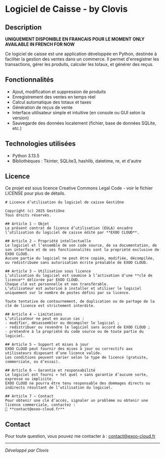 # Logiciel de Caisse - by Clovis

## Description

**UNIQUEMENT DISPONIBLE EN FRANCAIS POUR LE MOMENT**
**ONLY AVAILABLE IN FRENCH FOR NOW**

Ce logiciel de caisse est une application développée en Python, destinée à faciliter la gestion des ventes dans un commerce. Il permet d'enregistrer les transactions, gérer les produits, calculer les totaux, et générer des reçus.

## Fonctionnalités

- Ajout, modification et suppression de produits
- Enregistrement des ventes en temps réel
- Calcul automatique des totaux et taxes
- Génération de reçus de vente
- Interface utilisateur simple et intuitive (en console ou GUI selon la version)
- Sauvegarde des données localement (fichier, base de données SQLite, etc.)

## Technologies utilisées

- Python 3.13.5
- Bibliothèques : Tkinter, SQLite3, hashlib, datetime, re, et d'autre

## Licence

Ce projet est sous licence Creative Commons Legal Code - voir le fichier LICENSE pour plus de détails.

    # Licence d’utilisation du logiciel de caisse GestiOne
    
    Copyright (c) 2025 GestiOne
    Tous droits réservés.
    
    ## Article 1 – Objet
    Le présent contrat de licence d’utilisation (EULA) encadre l’utilisation du logiciel de caisse édité par **EXOO CLOUD**.
    
    ## Article 2 – Propriété intellectuelle
    Le logiciel et l’ensemble de son code source, de sa documentation, de son interface et de ses fonctionnalités sont la propriété exclusive de EXOO CLOUD.  
    Aucune partie du logiciel ne peut être copiée, modifiée, décompilée, ou redistribuée sans autorisation écrite préalable de EXOO CLOUD.
    
    ## Article 3 – Utilisation sous licence
    L’utilisation du logiciel est soumise à l’activation d’une **clé de licence** délivrée par EXOO CLOUD.  
    Chaque clé est personnelle et non transférable.  
    L’utilisateur est autorisé à installer et utiliser le logiciel uniquement sur le nombre de postes défini par sa licence.
    
    Toute tentative de contournement, de duplication ou de partage de la clé de licence est strictement interdite.
    
    ## Article 4 – Limitations
    L’utilisateur ne peut en aucun cas :
    - modifier, désassembler ou décompiler le logiciel ;
    - redistribuer ou revendre le logiciel sans accord de EXOO CLOUD ;
    - prétendre à la propriété du code source ou de toute partie du logiciel.
    
    ## Article 5 – Support et mises à jour
    EXOO CLOUD peut fournir des mises à jour ou correctifs aux utilisateurs disposant d’une licence valide.  
    Les conditions peuvent varier selon le type de licence (gratuite, commerciale, ou d’essai).
    
    ## Article 6 – Garantie et responsabilité
    Le logiciel est fourni « tel quel » sans garantie d’aucune sorte, expresse ou implicite.  
    EXOO CLOUD ne pourra être tenu responsable des dommages directs ou indirects résultant de l’utilisation du logiciel.
    
    ## Article 7 – Contact
    Pour obtenir une clé d’accès, signaler un problème ou obtenir une licence commerciale, contactez :  
    📧 **contact@exoo-cloud.fr**
    
    
    
## Contact

Pour toute question, vous pouvez me contacter à : contact@exoo-cloud.fr

---

*Développé par Clovis*
